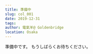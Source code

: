 ```yaml
---
title: 準備中
slug: col_001
date: 2019-12-31
tags: 
author: 電氣羊@ Goldenbridge
location: Osaka
---
```

準備中です。
もうしばらくお待ちください。

<link-to></link-to>
